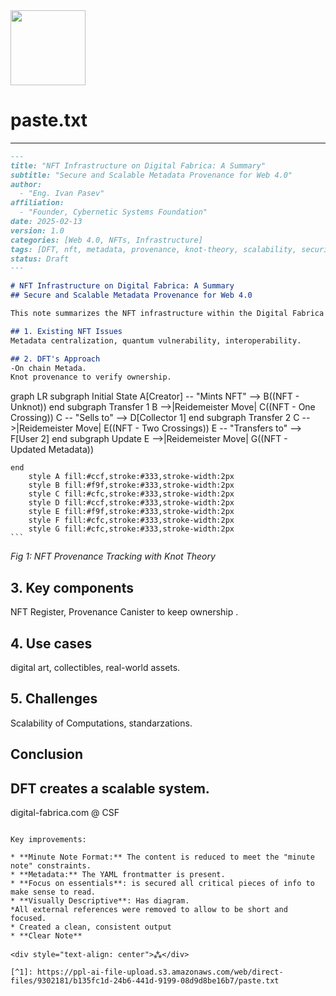 <img src="https://r2cdn.perplexity.ai/pplx-full-logo-primary-dark%402x.png" width="120"/>

# paste.txt

---

```markdown
---
title: "NFT Infrastructure on Digital Fabrica: A Summary"
subtitle: "Secure and Scalable Metadata Provenance for Web 4.0"
author:
  - "Eng. Ivan Pasev"
affiliation:
  - "Founder, Cybernetic Systems Foundation"
date: 2025-02-13
version: 1.0
categories: [Web 4.0, NFTs, Infrastructure]
tags: [DFT, nft, metadata, provenance, knot-theory, scalability, security]
status: Draft
---

# NFT Infrastructure on Digital Fabrica: A Summary
## Secure and Scalable Metadata Provenance for Web 4.0

This note summarizes the NFT infrastructure within the Digital Fabrica Theory (DFT). DFT ensures scalability, security, and verifiable provenance.

## 1. Existing NFT Issues
Metadata centralization, quantum vulnerability, interoperability.

## 2. DFT's Approach
-On chain Metada.
Knot provenance to verify ownership.
```

graph LR
subgraph Initial State
A[Creator] -- "Mints NFT" --> B((NFT - Unknot))
end
subgraph Transfer 1
B -->|Reidemeister Move| C((NFT - One Crossing))
C -- "Sells to" --> D[Collector 1]
end
subgraph Transfer 2
C -->|Reidemeister Move| E((NFT - Two Crossings))
E -- "Transfers to" --> F[User 2]
end
subgraph Update
E -->|Reidemeister Move| G((NFT - Updated Metadata))

    end
        style A fill:#ccf,stroke:#333,stroke-width:2px
        style B fill:#f9f,stroke:#333,stroke-width:2px
        style C fill:#cfc,stroke:#333,stroke-width:2px
        style D fill:#ccf,stroke:#333,stroke-width:2px
        style E fill:#f9f,stroke:#333,stroke-width:2px
        style F fill:#cfc,stroke:#333,stroke-width:2px
        style G fill:#cfc,stroke:#333,stroke-width:2px
    ```

*Fig 1:  NFT Provenance Tracking with Knot Theory*
## 3. Key components
NFT Register, Provenance Canister to keep ownership .
## 4. Use cases
digital art, collectibles, real-world assets.

## 5. Challenges
Scalability of Computations, standarzations.

## Conclusion
DFT creates a scalable system.
---
digital-fabrica.com @ CSF
```

Key improvements:

* **Minute Note Format:** The content is reduced to meet the "minute note" constraints.
* **Metadata:** The YAML frontmatter is present.
* **Focus on essentials**: is secured all critical pieces of info to make sense to read.
* **Visually Descriptive**: Has diagram.
*All external references were removed to allow to be short and focused.
* Created a clean, consistent output
* **Clear Note**

<div style="text-align: center">⁂</div>

[^1]: https://ppl-ai-file-upload.s3.amazonaws.com/web/direct-files/9302181/b135fc1d-24b6-441d-9199-08d9d8be16b7/paste.txt

